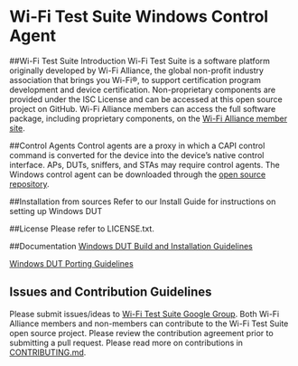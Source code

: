 # **Wi-Fi Test Suite Windows Control Agent**

##Wi-Fi Test Suite Introduction
Wi-Fi Test Suite is a software platform originally developed by Wi-Fi Alliance, the global non-profit industry association that brings you Wi-Fi&reg;, to support certification program development and device certification. Non-proprietary components are provided under the ISC License and can be accessed at this open source project on GitHub. Wi-Fi Alliance members can access the full software package, including proprietary components, on the [Wi-Fi Alliance member site](https://groups.wi-fi.org).

##Control Agents
Control agents are a proxy in which a CAPI control command is converted for the device into the device’s native control interface. APs, DUTs, sniffers, and STAs may require control agents. The Windows control agent can be downloaded through the [open source repository](https://github.com/Wi-FiAlliance/Wi-FiTestSuite-Win-DUT).

##Installation from sources
Refer to our Install Guide for instructions on setting up Windows DUT

##License
Please refer to LICENSE.txt.

##Documentation
[Windows DUT Build and Installation Guidelines](https://github.com/Wi-FiTestSuite/Wi-FiTestSuite-Win-DUT/blob/master/Docs/Windows_DUT_Build_and_Installation_Guidelines.md)

[Windows DUT Porting Guidelines](https://github.com/Wi-FiTestSuite/Wi-FiTestSuite-Win-DUT/blob/master/Docs/Windows_DUT_Porting_Guidelines.md)

## Issues and Contribution Guidelines
Please submit issues/ideas to [Wi-Fi Test Suite Google Group](https://groups.google.com/d/forum/wi-fitestsuite).
Both Wi-Fi Alliance members and non-members can contribute to the Wi-Fi Test Suite open source project. Please review the contribution agreement prior to submitting a pull request.
Please read more on contributions in [CONTRIBUTING.md](https://github.com/Wi-FiTestSuite/Wi-FiTestSuite-Win-DUT/blob/master/CONTRIBUTING.md).
